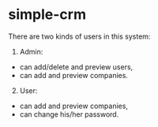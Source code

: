 # simple-crm

There are two kinds of users in this system:
1. Admin:
- can add/delete and preview users,
- can add and preview companies.

2. User:
- can add and preview companies,
- can change his/her password.